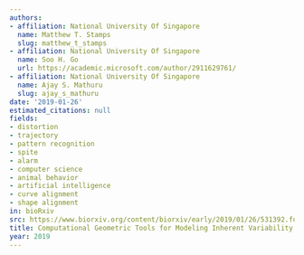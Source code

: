 ```yaml
---
authors:
- affiliation: National University Of Singapore
  name: Matthew T. Stamps
  slug: matthew_t_stamps
- affiliation: National University Of Singapore
  name: Soo H. Go
  url: https://academic.microsoft.com/author/2911629761/
- affiliation: National University Of Singapore
  name: Ajay S. Mathuru
  slug: ajay_s_mathuru
date: '2019-01-26'
estimated_citations: null
fields:
- distortion
- trajectory
- pattern recognition
- spite
- alarm
- computer science
- animal behavior
- artificial intelligence
- curve alignment
- shape alignment
in: bioRxiv
src: https://www.biorxiv.org/content/biorxiv/early/2019/01/26/531392.full.pdf
title: Computational Geometric Tools for Modeling Inherent Variability in Animal Behavior
year: 2019
---
```

